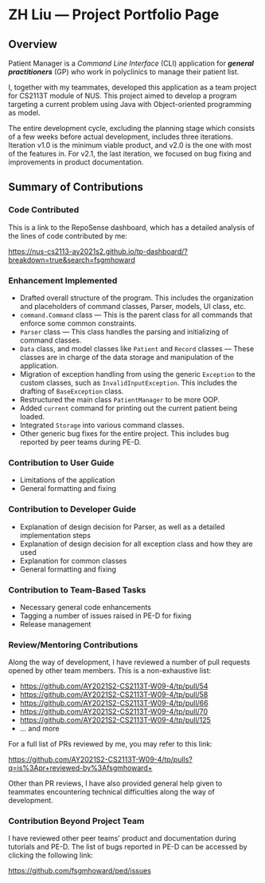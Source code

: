 # ZH Liu — Project Portfolio Page

## Overview
Patient Manager is a _Command Line Interface_ (CLI) application for **_general practitioners_** (GP)
who work in polyclinics to manage their patient list.

I, together with my teammates, developed this application as a team project for CS2113T module of NUS.
This project aimed to develop a program targeting a current problem using Java with Object-oriented
programming as model.

The entire development cycle, excluding the planning stage which consists of a few weeks before actual
development, includes three iterations. Iteration v1.0 is the minimum viable product, and v2.0 is the 
one with most of the features in. For v2.1, the last iteration, we focused on bug fixing and improvements
in product documentation.

## Summary of Contributions

### Code Contributed

This is a link to the RepoSense dashboard, which has a detailed analysis of the lines of code contributed by me:

https://nus-cs2113-ay2021s2.github.io/tp-dashboard/?breakdown=true&search=fsgmhoward

### Enhancement Implemented

* Drafted overall structure of the program. This includes the organization and placeholders
  of command classes, Parser, models, UI class, etc.
* `command.Command` class — This is the parent class for all commands that enforce some common constraints.
* `Parser` class — This class handles the parsing and initializing of command classes.
* `Data` class, and model classes like `Patient` and `Record` classes — These classes are in charge of the data
  storage and manipulation of the application.
* Migration of exception handling from using the generic `Exception` to the custom classes, such as
  `InvalidInputException`. This includes the drafting of `BaseException` class.
* Restructured the main class `PatientManager` to be more OOP.
* Added `current` command for printing out the current patient being loaded.
* Integrated `Storage` into various command classes.
* Other generic bug fixes for the entire project. This includes bug reported by peer teams during PE-D.

### Contribution to User Guide

* Limitations of the application
* General formatting and fixing

### Contribution to Developer Guide

* Explanation of design decision for Parser, as well as a detailed implementation steps
* Explanation of design decision for all exception class and how they are used
* Explanation for common classes
* General formatting and fixing

### Contribution to Team-Based Tasks

* Necessary general code enhancements
* Tagging a number of issues raised in PE-D for fixing
* Release management

### Review/Mentoring Contributions

Along the way of development, I have reviewed a number of pull requests opened by other team members. This
is a non-exhaustive list:

* https://github.com/AY2021S2-CS2113T-W09-4/tp/pull/54
* https://github.com/AY2021S2-CS2113T-W09-4/tp/pull/58
* https://github.com/AY2021S2-CS2113T-W09-4/tp/pull/66
* https://github.com/AY2021S2-CS2113T-W09-4/tp/pull/70
* https://github.com/AY2021S2-CS2113T-W09-4/tp/pull/125
* ... and more

For a full list of PRs reviewed by me, you may refer to this link:

https://github.com/AY2021S2-CS2113T-W09-4/tp/pulls?q=is%3Apr+reviewed-by%3Afsgmhoward+

Other than PR reviews, I have also provided general help given to teammates encountering technical difficulties
along the way of development.

### Contribution Beyond Project Team

I have reviewed other peer teams' product and documentation during tutorials and PE-D. The list of bugs reported
in PE-D can be accessed by clicking the following link:

https://github.com/fsgmhoward/ped/issues